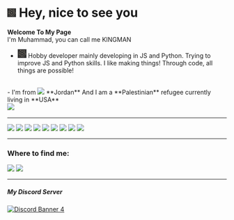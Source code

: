 # <img src="https://raw.githubusercontent.com/Abhi011999/create_atom_flutter/master/images/atom_editor_logo.gif" width="20"/> Hey, nice to see you
**Welcome To My Page**</br>
I'm Muhammad, you can call me KINGMAN
-  <img src="https://raw.githubusercontent.com/Abhi011999/create_atom_flutter/master/images/atom_editor_logo.gif" width="20"/> Hobby developer
mainly developing in JS and Python. Trying to improve JS and Python skills. I like making things! Through code, all things are possible!
</br>
- I'm from <img src="https://images.emojiterra.com/twitter/v13.0/512px/1f1f5-1f1f8.png" width="13"/> **Jordan** And I am a **Palestinian** refugee currently living in **USA**</br>

<img src="https://github-readme-stats.vercel.app/api?username=KINGMAN1996&show_icons=true&hide_title=true&theme=chartreuse-dark" />

------------
<img src="https://img.shields.io/badge/-Github_Actions-2088FF?style=flat-square&logo=github-actions&logoColor=white "/> <img src="https://img.shields.io/badge/-TypeScript-007ACC?style=flat-square&logo=typescript&logoColor=white "/> <img src="https://img.shields.io/badge/-Heroku-430098?style=flat-square&logo=heroku&logoColor=white "/> <img src="https://img.shields.io/badge/-Git-F05032?style=flat-square&logo=git&logoColor=white "/> <img src="https://img.shields.io/badge/-NPM-CB3837?style=flat-square&logo=npm&logoColor=white "/> <img src="https://img.shields.io/badge/-HTML5-E34F26?style=flat-square&logo=html5&logoColor=white"/> <img src="https://img.shields.io/badge/-MongoDB-13aa52?style=flat-square&logo=mongodb&logoColor=white "/> <img src="https://img.shields.io/badge/-Nodejs-43853d?style=flat-square&logo=Node.js&logoColor=white "/> <img src="https://img.shields.io/badge/python-v3.7-blue "/>



------------

### Where to find me:
[<img src="https://img.shields.io/badge/GitHub-%2312100E.svg" />](https://github.com/KINGMAN1996) [<img src="https://img.shields.io/badge/-Discord-7289DA?style=for-the-badge&logo=discord.svg" />](https://discord.com/users/765628724955316315)

------------

##### My Discord Server 
[<img src="https://discordapp.com/api/guilds/804827461644189726/widget.png?style=banner4" alt="Discord Banner 4"/>](https://discord.gg/JDCk6FWFqq)
